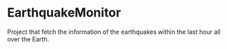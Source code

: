 # EarthquakeMonitor

Project that fetch the information of the earthquakes within the last hour all over the Earth.


